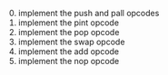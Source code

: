 0. implement the push and pall opcodes
1. implement the pint opcode
2. implement the pop opcode
3. implement the swap opcode
4. implement the add opcode
5. implement the nop opcode
